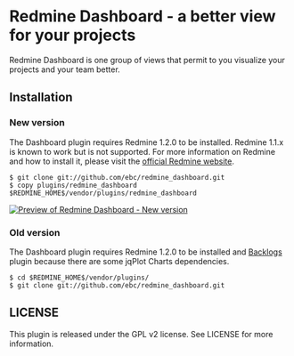 # Redmine Dashboard - a better view for your projects

Redmine Dashboard is one group of views that permit to you visualize your projects and your team better.

## Installation

### New version

The Dashboard plugin requires Redmine 1.2.0 to be installed. Redmine 1.1.x is known to work but is not supported. For more information on Redmine and how to install it, please visit the [official Redmine website](http://www.redmine.org/). 

    $ git clone git://github.com/ebc/redmine_dashboard.git
    $ copy plugins/redmine_dashboard $REDMINE_HOME$/vendor/plugins/redmine_dashboard
    
[![Preview of Redmine Dashboard - New version][preview]][blog]


### Old version

The Dashboard plugin requires Redmine 1.2.0 to be installed and [Backlogs](http://www.redminebacklogs.net/en/installation.html) plugin because there are some jqPlot Charts dependencies.

    $ cd $REDMINE_HOME$/vendor/plugins/
    $ git clone git://github.com/ebc/redmine_dashboard.git

## LICENSE

This plugin is released under the GPL v2 license. See LICENSE for more information.

[blog]: http://blog.danielnegri.com/
[preview]: https://github.com/ebc/redmine_dashboard/raw/master/images/preview.png


